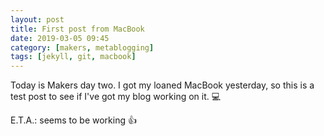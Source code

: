 ```yaml
---
layout: post
title: First post from MacBook
date: 2019-03-05 09:45
category: [makers, metablogging]
tags: [jekyll, git, macbook]
---
```


Today is Makers day two. I got my loaned MacBook yesterday, so this is a test
post to see if I've got my blog working on it. 💻

E.T.A.: seems to be working 👍
